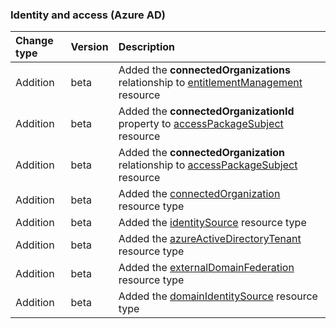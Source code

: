 ### Identity and access (Azure AD)

| **Change type** | **Version** | **Description** |
|:---|:---|:---|
|Addition|beta|Added the **connectedOrganizations** relationship to [entitlementManagement](/graph/api/resources/entitlementManagement?view=graph-rest-beta) resource|
|Addition|beta|Added the **connectedOrganizationId** property to [accessPackageSubject](/graph/api/resources/accessPackageSubject?view=graph-rest-beta) resource|
|Addition|beta|Added the **connectedOrganization** relationship to [accessPackageSubject](/graph/api/resources/accessPackageSubject?view=graph-rest-beta) resource|
|Addition|beta|Added the [connectedOrganization](/graph/api/resources/connectedOrganization?view=graph-rest-beta) resource type|
|Addition|beta|Added the [identitySource](/graph/api/resources/identitySource?view=graph-rest-beta) resource type|
|Addition|beta|Added the [azureActiveDirectoryTenant](/graph/api/resources/azureActiveDirectoryTenant?view=graph-rest-beta) resource type|
|Addition|beta|Added the [externalDomainFederation](/graph/api/resources/externalDomainFederation?view=graph-rest-beta) resource type|
|Addition|beta|Added the [domainIdentitySource](/graph/api/resources/domainIdentitySource?view=graph-rest-beta) resource type|
